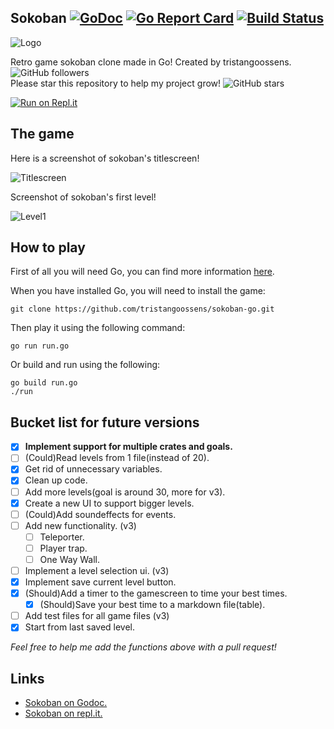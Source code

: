 ## Sokoban [![GoDoc](https://godoc.org/github.com/tristangoossens/sokoban-go?status.svg)](https://godoc.org/github.com/tristangoossens/sokoban-go) [![Go Report Card](https://goreportcard.com/badge/github.com/tristangoossens/sokoban-go)](https://goreportcard.com/report/github.com/tristangoossens/sokoban-go) [![Build Status](https://travis-ci.com/tristangoossens/sokoban-go.svg?branch=master)](https://travis-ci.com/tristangoossens/sokoban-go)

![Logo](https://github.com/tristangoossens/sokoban-go/blob/master/img/logo.png)

Retro game sokoban clone made in Go! Created by tristangoossens. ![GitHub followers](https://img.shields.io/github/followers/tristangoossens?style=social)  
Please star this repository to help my project grow! ![GitHub stars](https://img.shields.io/github/stars/tristangoossens/sokoban-go?style=social)

[![Run on Repl.it](https://repl.it/badge/github/tristangoossens/sokoban)](https://repl.it/github/tristangoossens/sokoban) 

## The game

Here is a screenshot of sokoban's titlescreen! 

![Titlescreen](https://github.com/tristangoossens/sokoban-go/blob/master/img/game-titlescreen.png)

Screenshot of sokoban's first level!

![Level1](https://github.com/tristangoossens/sokoban-go/blob/master/img/game-gamescreen.png)

## How to play

First of all you will need Go, you can find more information [here](https://golang.org/).

When you have installed Go, you will need to install the game:

```shell
git clone https://github.com/tristangoossens/sokoban-go.git
```

Then play it using the following command:

```shell
go run run.go
```

Or build and run using the following:

```
go build run.go
./run
```

## Bucket list for future versions

- [x] **Implement support for multiple crates and goals.**
- [ ] (Could)Read levels from 1 file(instead of 20).
- [x] Get rid of unnecessary variables.
- [x] Clean up code.
- [ ] Add more levels(goal is around 30, more for v3).
- [x] Create a new UI to support bigger levels.
- [ ] (Could)Add soundeffects for events.
- [ ] Add new functionality. (v3)
    - [ ] Teleporter.
    - [ ] Player trap.
    - [ ] One Way Wall.
- [ ] Implement a level selection ui. (v3)
- [x] Implement save current level button.
- [x] (Should)Add a timer to the gamescreen to time your best times.
    - [x] (Should)Save your best time to a markdown file(table).
- [ ] Add test files for all game files (v3)
- [x] Start from last saved level.

*Feel free to help me add the functions above with a pull request!*

## Links

- [Sokoban on Godoc.](https://godoc.org/github.com/tristangoossens/sokoban-go/game)
- [Sokoban on repl.it.](https://repl.it/@tristangoossens/sokoban-go)

